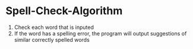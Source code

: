 # Spell-Check-Algorithm

1. Check each word that is inputed
2. If the word has a spelling error, the program will output suggestions of similar correctly spelled words
